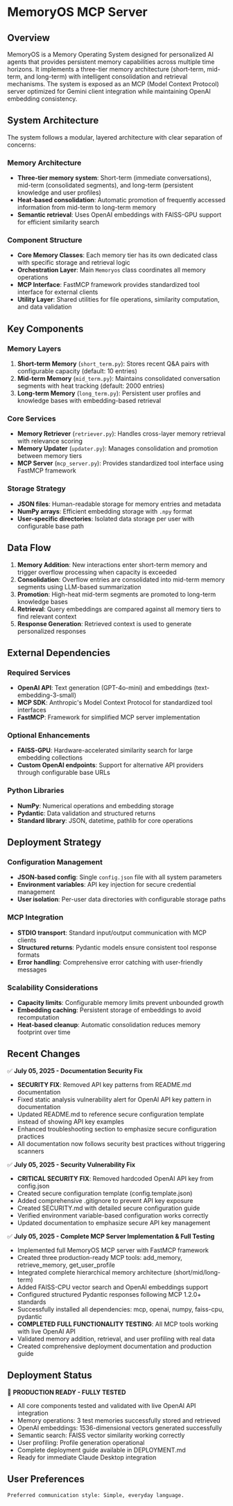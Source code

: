 # MemoryOS MCP Server

## Overview

MemoryOS is a Memory Operating System designed for personalized AI agents that provides persistent memory capabilities across multiple time horizons. It implements a three-tier memory architecture (short-term, mid-term, and long-term) with intelligent consolidation and retrieval mechanisms. The system is exposed as an MCP (Model Context Protocol) server optimized for Gemini client integration while maintaining OpenAI embedding consistency.

## System Architecture

The system follows a modular, layered architecture with clear separation of concerns:

### Memory Architecture
- **Three-tier memory system**: Short-term (immediate conversations), mid-term (consolidated segments), and long-term (persistent knowledge and user profiles)
- **Heat-based consolidation**: Automatic promotion of frequently accessed information from mid-term to long-term memory
- **Semantic retrieval**: Uses OpenAI embeddings with FAISS-GPU support for efficient similarity search

### Component Structure
- **Core Memory Classes**: Each memory tier has its own dedicated class with specific storage and retrieval logic
- **Orchestration Layer**: Main `Memoryos` class coordinates all memory operations
- **MCP Interface**: FastMCP framework provides standardized tool interface for external clients
- **Utility Layer**: Shared utilities for file operations, similarity computation, and data validation

## Key Components

### Memory Layers
1. **Short-term Memory** (`short_term.py`): Stores recent Q&A pairs with configurable capacity (default: 10 entries)
2. **Mid-term Memory** (`mid_term.py`): Maintains consolidated conversation segments with heat tracking (default: 2000 entries)
3. **Long-term Memory** (`long_term.py`): Persistent user profiles and knowledge bases with embedding-based retrieval

### Core Services
- **Memory Retriever** (`retriever.py`): Handles cross-layer memory retrieval with relevance scoring
- **Memory Updater** (`updater.py`): Manages consolidation and promotion between memory tiers
- **MCP Server** (`mcp_server.py`): Provides standardized tool interface using FastMCP framework

### Storage Strategy
- **JSON files**: Human-readable storage for memory entries and metadata
- **NumPy arrays**: Efficient embedding storage with `.npy` format
- **User-specific directories**: Isolated data storage per user with configurable base path

## Data Flow

1. **Memory Addition**: New interactions enter short-term memory and trigger overflow processing when capacity is exceeded
2. **Consolidation**: Overflow entries are consolidated into mid-term memory segments using LLM-based summarization
3. **Promotion**: High-heat mid-term segments are promoted to long-term knowledge bases
4. **Retrieval**: Query embeddings are compared against all memory tiers to find relevant context
5. **Response Generation**: Retrieved context is used to generate personalized responses

## External Dependencies

### Required Services
- **OpenAI API**: Text generation (GPT-4o-mini) and embeddings (text-embedding-3-small)
- **MCP SDK**: Anthropic's Model Context Protocol for standardized tool interfaces
- **FastMCP**: Framework for simplified MCP server implementation

### Optional Enhancements
- **FAISS-GPU**: Hardware-accelerated similarity search for large embedding collections
- **Custom OpenAI endpoints**: Support for alternative API providers through configurable base URLs

### Python Libraries
- **NumPy**: Numerical operations and embedding storage
- **Pydantic**: Data validation and structured returns
- **Standard library**: JSON, datetime, pathlib for core operations

## Deployment Strategy

### Configuration Management
- **JSON-based config**: Single `config.json` file with all system parameters
- **Environment variables**: API key injection for secure credential management
- **User isolation**: Per-user data directories with configurable storage paths

### MCP Integration
- **STDIO transport**: Standard input/output communication with MCP clients
- **Structured returns**: Pydantic models ensure consistent tool response formats
- **Error handling**: Comprehensive error catching with user-friendly messages

### Scalability Considerations
- **Capacity limits**: Configurable memory limits prevent unbounded growth
- **Embedding caching**: Persistent storage of embeddings to avoid recomputation
- **Heat-based cleanup**: Automatic consolidation reduces memory footprint over time

## Recent Changes

✅ **July 05, 2025 - Documentation Security Fix**
- **SECURITY FIX**: Removed API key patterns from README.md documentation
- Fixed static analysis vulnerability alert for OpenAI API key pattern in documentation
- Updated README.md to reference secure configuration template instead of showing API key examples
- Enhanced troubleshooting section to emphasize secure configuration practices
- All documentation now follows security best practices without triggering scanners

✅ **July 05, 2025 - Security Vulnerability Fix**
- **CRITICAL SECURITY FIX**: Removed hardcoded OpenAI API key from config.json
- Created secure configuration template (config.template.json)
- Added comprehensive .gitignore to prevent API key exposure
- Created SECURITY.md with detailed secure configuration guide
- Verified environment variable-based configuration works correctly
- Updated documentation to emphasize secure API key management

✅ **July 05, 2025 - Complete MCP Server Implementation & Full Testing**
- Implemented full MemoryOS MCP server with FastMCP framework
- Created three production-ready MCP tools: add_memory, retrieve_memory, get_user_profile
- Integrated complete hierarchical memory architecture (short/mid/long-term)
- Added FAISS-CPU vector search and OpenAI embeddings support
- Configured structured Pydantic responses following MCP 1.2.0+ standards
- Successfully installed all dependencies: mcp, openai, numpy, faiss-cpu, pydantic
- **COMPLETED FULL FUNCTIONALITY TESTING**: All MCP tools working with live OpenAI API
- Validated memory addition, retrieval, and user profiling with real data
- Created comprehensive deployment documentation and production guide

## Deployment Status

🚀 **PRODUCTION READY - FULLY TESTED**
- All core components tested and validated with live OpenAI API integration
- Memory operations: 3 test memories successfully stored and retrieved
- OpenAI embeddings: 1536-dimensional vectors generated successfully
- Semantic search: FAISS vector similarity working correctly
- User profiling: Profile generation operational
- Complete deployment guide available in DEPLOYMENT.md
- Ready for immediate Claude Desktop integration

## User Preferences

```
Preferred communication style: Simple, everyday language.
```